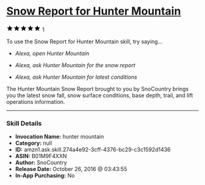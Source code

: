 # [Snow Report for Hunter Mountain](http://alexa.amazon.com/#skills/amzn1.ask.skill.274a4e92-3cff-4376-bc29-c3c1592d1436)
![5 stars](../../images/ic_star_black_18dp_1x.png)![5 stars](../../images/ic_star_black_18dp_1x.png)![5 stars](../../images/ic_star_black_18dp_1x.png)![5 stars](../../images/ic_star_black_18dp_1x.png)![5 stars](../../images/ic_star_black_18dp_1x.png) 1

To use the Snow Report for Hunter Mountain skill, try saying...

* *Alexa, open Hunter Mountain*

* *Alexa, ask Hunter Mountain for the snow report*

* *Alexa, ask Hunter Mountain for latest conditions*

The Hunter Mountain Snow Report brought to you by SnoCountry brings you the latest snow fall, snow surface conditions,  base depth, trail, and lift operations information.

***

### Skill Details

* **Invocation Name:** hunter mountain
* **Category:** null
* **ID:** amzn1.ask.skill.274a4e92-3cff-4376-bc29-c3c1592d1436
* **ASIN:** B01M9F4XXN
* **Author:** SnoCountry
* **Release Date:** October 26, 2016 @ 03:43:55
* **In-App Purchasing:** No
